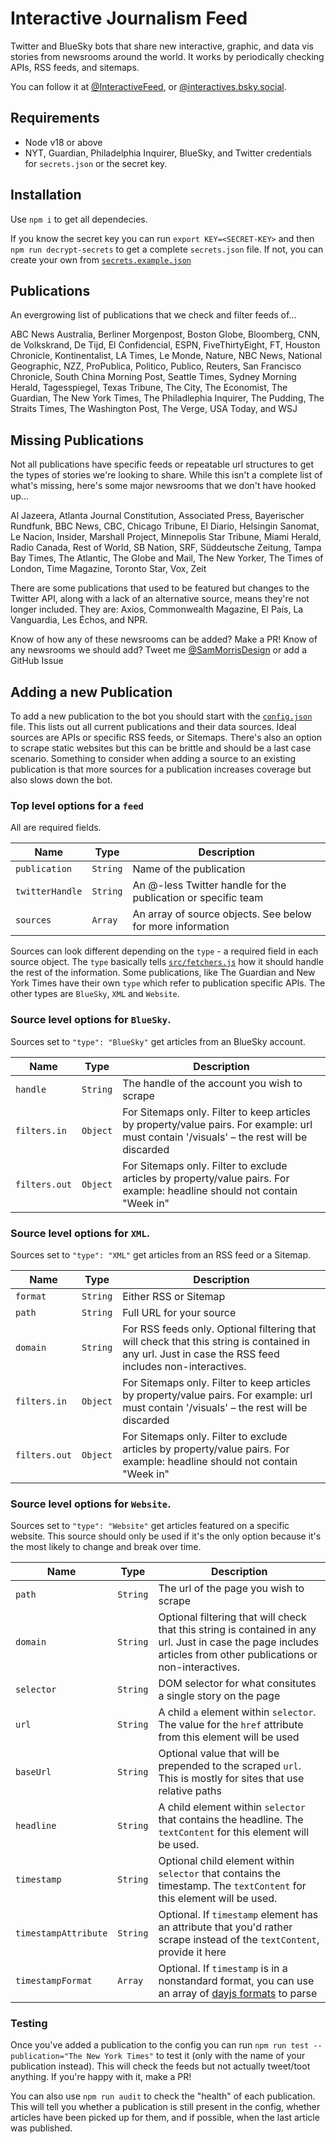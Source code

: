 # Interactive Journalism Feed
Twitter and BlueSky bots that share new interactive, graphic, and data vis stories from newsrooms around the world. It works by periodically checking APIs, RSS feeds, and sitemaps.

You can follow it at [@InteractiveFeed](https://twitter.com/InteractiveFeed), or [@interactives.bsky.social](https://staging.bsky.app/profile/interactives.bsky.social).

## Requirements
- Node v18 or above
- NYT, Guardian, Philadelphia Inquirer, BlueSky, and Twitter credentials for `secrets.json` or the secret key.

## Installation
Use `npm i` to get all dependecies.

If you know the secret key you can run `export KEY=<SECRET-KEY>` and then `npm run decrypt-secrets` to get a complete `secrets.json` file. If not, you can create your own from [`secrets.example.json`](secrets.example.json)

## Publications
An evergrowing list of publications that we check and filter feeds of...

ABC News Australia, Berliner Morgenpost, Boston Globe, Bloomberg, CNN, de Volkskrand, De Tijd, El Confidencial, ESPN, FiveThirtyEight, FT, Houston Chronicle, Kontinentalist, LA Times, Le Monde, Nature, NBC News, National Geographic, NZZ, ProPublica, Politico, Publico, Reuters, San Francisco Chronicle, South China Morning Post, Seattle Times, Sydney Morning Herald, Tagesspiegel, Texas Tribune, The City, The Economist, The Guardian, The New York Times, The Philadlephia Inquirer, The Pudding, The Straits Times, The Washington Post, The Verge, USA Today, and WSJ

## Missing Publications
Not all publications have specific feeds or repeatable url structures to get the types of stories we're looking to share. While this isn't a complete list of what's missing, here's some major newsrooms that we don't have hooked up...

Al Jazeera, Atlanta Journal Constitution, Associated Press, Bayerischer Rundfunk, BBC News, CBC, Chicago Tribune, El Diario, Helsingin Sanomat, Le Nacion, Insider, Marshall Project, Minnepolis Star Tribune, Miami Herald, Radio Canada, Rest of World, SB Nation, SRF, Süddeutsche Zeitung, Tampa Bay Times, The Atlantic, The Globe and Mail, The New Yorker, The Times of London, Time Magazine, Toronto Star, Vox, Zeit

There are some publications that used to be featured but changes to the Twitter API, along with a lack of an alternative source, means they're not longer included. They are: Axios, Commonwealth Magazine, El País, La Vanguardia, Les Échos, and NPR.

Know of how any of these newsrooms can be added? Make a PR!
Know of any newsrooms we should add? Tweet me [@SamMorrisDesign](https://twitter.com/SamMorrisDesign) or add a GitHub Issue

## Adding a new Publication
To add a new publication to the bot you should start with the [`config.json`](config.json) file. This lists out all current publications and their data sources. Ideal sources are APIs or specific RSS feeds, or Sitemaps. There's also an option to scrape static websites but this can be brittle and should be a last case scenario. Something to consider when adding a source to an existing publication is that more sources for a publication increases coverage but also slows down the bot.

### Top level options for a `feed`
All are required fields.

| Name              | Type     | Description                                                     |
| ----------------- | -------- | --------------------------------------------------------------- |
| `publication`     | `String` | Name of the publication                                         |
| `twitterHandle`   | `String` | An @-less Twitter handle for the publication or specific team   |
| `sources`         | `Array`  | An array of source objects. See below for more information      |

Sources can look different depending on the `type` - a required field in each source object. The `type` basically tells [`src/fetchers.js`](src/fetchers.js) how it should handle the rest of the information. Some publications, like The Guardian and New York Times have their own `type` which refer to publication specific APIs. The other types are `BlueSky`, `XML` and `Website`.

### Source level options for `BlueSky`.
Sources set to `"type": "BlueSky"` get articles from an BlueSky account.

| Name          | Type     | Description                                                                                                                                           |
| ------------- | -------- | ----------------------------------------------------------------------------------------------------------------------------------------------------- |
| `handle`      | `String` | The handle of the account you wish to scrape                                                                                                          |
| `filters.in`  | `Object` | For Sitemaps only. Filter to keep articles by property/value pairs. For example: url must contain '/visuals' – the rest will be discarded             |
| `filters.out` | `Object` | For Sitemaps only. Filter to exclude articles by property/value pairs. For example: headline should not contain "Week in"                             |


### Source level options for `XML`.
Sources set to `"type": "XML"` get articles from an RSS feed or a Sitemap.

| Name          | Type     | Description                                                                                                                                           |
| ------------- | -------- | ----------------------------------------------------------------------------------------------------------------------------------------------------- |
| `format`      | `String` | Either RSS or Sitemap                                                                                                                                 |
| `path`        | `String` | Full URL for your source                                                                                                                              |
| `domain`      | `String` | For RSS feeds only. Optional filtering that will check that this string is contained in any url. Just in case the RSS feed includes non-interactives. |
| `filters.in`  | `Object` | For Sitemaps only. Filter to keep articles by property/value pairs. For example: url must contain '/visuals' – the rest will be discarded             |
| `filters.out` | `Object` | For Sitemaps only. Filter to exclude articles by property/value pairs. For example: headline should not contain "Week in"                             |

### Source level options for `Website`.
Sources set to `"type": "Website"` get articles featured on a specific website. This source should only be used if it's the only option because it's the most likely to change and break over time.

| Name                 | Type     | Description                                                                                                                                                       |
| -------------------- | -------- | ----------------------------------------------------------------------------------------------------------------------------------------------------------------- |
| `path`               | `String` | The url of the page you wish to scrape                                                                                                                            |
| `domain`             | `String` | Optional filtering that will check that this string is contained in any url. Just in case the page includes articles from other publications or non-interactives. |
| `selector`           | `String` | DOM selector for what consitutes a single story on the page                                                                                                       |
| `url`                | `String` | A child `a` element within `selector`. The value for the `href` attribute from this element will be used                                                          |
| `baseUrl`            | `String` | Optional value that will be prepended to the scraped `url`. This is mostly for sites that use relative paths                                                      |
| `headline`           | `String` | A child element within `selector` that contains the headline. The `textContent` for this element will be used.                                                    |
| `timestamp`          | `String` | Optional child element within `selector` that contains the timestamp. The `textContent` for this element will be used.                                            |
| `timestampAttribute` | `String` | Optional. If `timestamp` element has an attribute that you'd rather scrape instead of the `textContent`, provide it here                                          |
| `timestampFormat`    | `Array`  | Optional. If `timestamp` is in a nonstandard format, you can use an array of [dayjs formats](https://day.js.org/docs/en/parse/string-format) to parse             |

### Testing
Once you've added a publication to the config you can run `npm run test --publication="The New York Times"` to test it (only with the name of your publication instead). This will check the feeds but not actually tweet/toot anything. If you're happy with it, make a PR!

You can also use `npm run audit` to check the "health" of each publication. This will tell you whether a publication is still present in the config, whether articles have been picked up for them, and if possible, when the last article was published.
